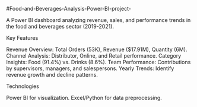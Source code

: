#Food-and-Beverages-Analysis-Power-BI-project-


A Power BI dashboard analyzing revenue, sales, and performance trends in the food and beverages sector (2019-2021).

Key Features

Revenue Overview: Total Orders (53K), Revenue ($17.91M), Quantity (6M).
Channel Analysis: Distributor, Online, and Retail performance.
Category Insights: Food (91.4%) vs. Drinks (8.6%).
Team Performance: Contributions by supervisors, managers, and salespersons.
Yearly Trends: Identify revenue growth and decline patterns.

Technologies

Power BI for visualization.
Excel/Python for data preprocessing.
